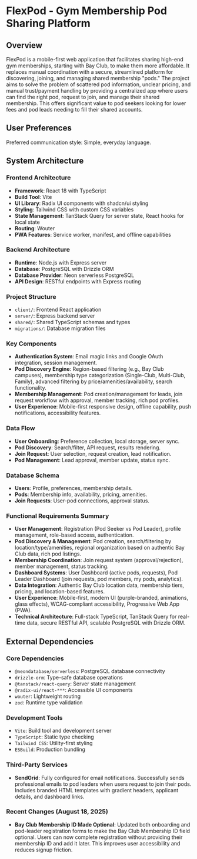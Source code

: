 # FlexPod - Gym Membership Pod Sharing Platform

## Overview
FlexPod is a mobile-first web application that facilitates sharing high-end gym memberships, starting with Bay Club, to make them more affordable. It replaces manual coordination with a secure, streamlined platform for discovering, joining, and managing shared membership "pods." The project aims to solve the problem of scattered pod information, unclear pricing, and manual trust/payment handling by providing a centralized app where users can find the right pod, request to join, and manage their shared membership. This offers significant value to pod seekers looking for lower fees and pod leads needing to fill their shared accounts.

## User Preferences
Preferred communication style: Simple, everyday language.

## System Architecture

### Frontend Architecture
- **Framework**: React 18 with TypeScript
- **Build Tool**: Vite
- **UI Library**: Radix UI components with shadcn/ui styling
- **Styling**: Tailwind CSS with custom CSS variables
- **State Management**: TanStack Query for server state, React hooks for local state
- **Routing**: Wouter
- **PWA Features**: Service worker, manifest, and offline capabilities

### Backend Architecture
- **Runtime**: Node.js with Express server
- **Database**: PostgreSQL with Drizzle ORM
- **Database Provider**: Neon serverless PostgreSQL
- **API Design**: RESTful endpoints with Express routing

### Project Structure
- `client/`: Frontend React application
- `server/`: Express backend server
- `shared/`: Shared TypeScript schemas and types
- `migrations/`: Database migration files

### Key Components
- **Authentication System**: Email magic links and Google OAuth integration, session management.
- **Pod Discovery Engine**: Region-based filtering (e.g., Bay Club campuses), membership type categorization (Single-Club, Multi-Club, Family), advanced filtering by price/amenities/availability, search functionality.
- **Membership Management**: Pod creation/management for leads, join request workflow with approval, member tracking, rich pod profiles.
- **User Experience**: Mobile-first responsive design, offline capability, push notifications, accessibility features.

### Data Flow
- **User Onboarding**: Preference collection, local storage, server sync.
- **Pod Discovery**: Search/filter, API request, results rendering.
- **Join Request**: User selection, request creation, lead notification.
- **Pod Management**: Lead approval, member update, status sync.

### Database Schema
- **Users**: Profile, preferences, membership details.
- **Pods**: Membership info, availability, pricing, amenities.
- **Join Requests**: User-pod connections, approval status.

### Functional Requirements Summary
- **User Management**: Registration (Pod Seeker vs Pod Leader), profile management, role-based access, authentication.
- **Pod Discovery & Management**: Pod creation, search/filtering by location/type/amenities, regional organization based on authentic Bay Club data, rich pod listings.
- **Membership Coordination**: Join request system (approval/rejection), member management, status tracking.
- **Dashboard Systems**: User Dashboard (active pods, requests), Pod Leader Dashboard (join requests, pod members, my pods, analytics).
- **Data Integration**: Authentic Bay Club location data, membership tiers, pricing, and location-based features.
- **User Experience**: Mobile-first, modern UI (purple-branded, animations, glass effects), WCAG-compliant accessibility, Progressive Web App (PWA).
- **Technical Architecture**: Full-stack TypeScript, TanStack Query for real-time data, secure RESTful API, scalable PostgreSQL with Drizzle ORM.

## External Dependencies

### Core Dependencies
- `@neondatabase/serverless`: PostgreSQL database connectivity
- `drizzle-orm`: Type-safe database operations
- `@tanstack/react-query`: Server state management
- `@radix-ui/react-***`: Accessible UI components
- `wouter`: Lightweight routing
- `zod`: Runtime type validation

### Development Tools
- `Vite`: Build tool and development server
- `TypeScript`: Static type checking
- `Tailwind CSS`: Utility-first styling
- `ESBuild`: Production bundling

### Third-Party Services
- **SendGrid**: Fully configured for email notifications. Successfully sends professional emails to pod leaders when users request to join their pods. Includes branded HTML templates with gradient headers, applicant details, and dashboard links.

### Recent Changes (August 18, 2025)
- **Bay Club Membership ID Made Optional**: Updated both onboarding and pod-leader registration forms to make the Bay Club Membership ID field optional. Users can now complete registration without providing their membership ID and add it later. This improves user accessibility and reduces signup friction.